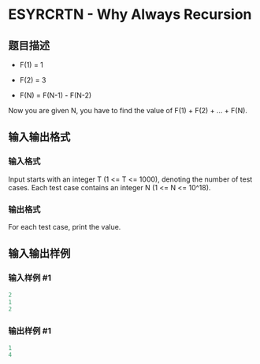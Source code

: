 # ESYRCRTN - Why Always Recursion

## 题目描述

- F(1) = 1

- F(2) = 3

- F(N) = F(N-1) - F(N-2)

Now you are given N, you have to find the value of F(1) + F(2) + ... + F(N).

## 输入输出格式

### 输入格式

Input starts with an integer T (1 <= T <= 1000), denoting the number of test cases. Each test case contains an integer N (1 <= N <= 10^18).

### 输出格式

For each test case, print the value.

## 输入输出样例

### 输入样例 #1

```cpp
2
1 
2
```


### 输出样例 #1

```cpp
1
4
```


